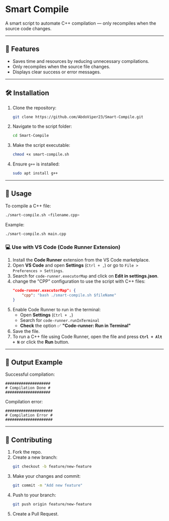 # Smart Compile
A smart script to automate C++ compilation — only recompiles when the source code changes.

---

## 🚀 Features
- Saves time and resources by reducing unnecessary compilations.  
- Only recompiles when the source file changes.
- Displays clear success or error messages.

---


## 🛠️ Installation
1. Clone the repository:
   ```bash
   git clone https://github.com/AbdoViper23/Smart-Compile.git
   ```
2. Navigate to the script folder:
   ```bash
   cd Smart-Compile
   ```
3. Make the script executable:
   ```bash
   chmod +x smart-compile.sh
   ```
4. Ensure `g++` is installed:
   ```bash
   sudo apt install g++
   ```

---


## 🚀 Usage
To compile a C++ file:
```bash
./smart-compile.sh <filename.cpp>
```

Example:
```bash
./smart-compile.sh main.cpp
```


### 💻 Use with VS Code (Code Runner Extension)  
1. Install the **Code Runner** extension from the VS Code marketplace.  
2. Open **VS Code** and open **Settings** (`Ctrl + ,`) or go to `File > Preferences > Settings`.  
3. Search for `code-runner.executorMap` and click on **Edit in settings.json**.  
4. change the "CPP" configuration to use the script with C++ files:  
   ```json  
   "code-runner.executorMap": {  
       "cpp": "bash ./smart-compile.sh $fileName"  
   }  
   ```  
5. Enable Code Runner to run in the terminal:  
   - Open **Settings** (`Ctrl + ,`)  
   - Search for `code-runner.runInTerminal`  
   - **Check** the option ✅ **"Code-runner: Run in Terminal"**  
6. Save the file.  
7. To run a C++ file using Code Runner, open the file and press **`Ctrl + Alt + N`** or click the **Run** button.  


---
## 🎯 Output Example
Successful compilation:
```plaintext
####################
# Compilation Done #
####################
```
Compilation error:
```plaintext
#####################
# Compilation Error #
#####################
```

---

## 🤝 Contributing
1. Fork the repo.
2. Create a new branch:
   ```bash
   git checkout -b feature/new-feature
   ```
3. Make your changes and commit:
   ```bash
   git commit -m "Add new feature"
   ```
4. Push to your branch:
   ```bash
   git push origin feature/new-feature
   ```
5. Create a Pull Request.


